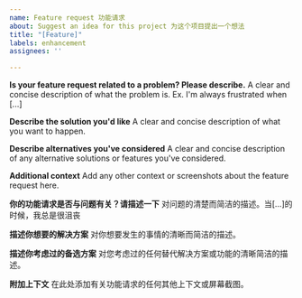 ```yaml
---
name: Feature request 功能请求
about: Suggest an idea for this project 为这个项目提出一个想法
title: "[Feature]"
labels: enhancement
assignees: ''

---
```


**Is your feature request related to a problem? Please describe.**
A clear and concise description of what the problem is. Ex. I'm always frustrated when [...]

**Describe the solution you'd like**
A clear and concise description of what you want to happen.

**Describe alternatives you've considered**
A clear and concise description of any alternative solutions or features you've considered.

**Additional context**
Add any other context or screenshots about the feature request here.


**你的功能请求是否与问题有关？请描述一下**
对问题的清楚而简洁的描述。当[…]的时候，我总是很沮丧

**描述你想要的解决方案**
对你想要发生的事情的清晰而简洁的描述。

**描述你考虑过的备选方案**
对您考虑过的任何替代解决方案或功能的清晰简洁的描述。

**附加上下文**
在此处添加有关功能请求的任何其他上下文或屏幕截图。
